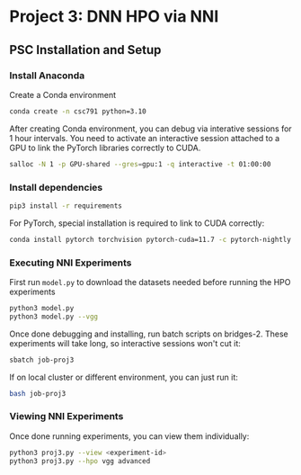 # Project 3: DNN HPO via NNI

## PSC Installation and Setup

### Install Anaconda

Create a Conda environment

```sh
conda create -n csc791 python=3.10
```

After creating Conda environment, you can debug via interative sessions for 1 hour intervals. You need to activate an interactive session attached to a GPU to link the PyTorch libraries correctly to CUDA.

```sh
salloc -N 1 -p GPU-shared --gres=gpu:1 -q interactive -t 01:00:00
```

### Install dependencies

```sh
pip3 install -r requirements
````

For PyTorch, special installation is required to link to CUDA correctly:

```sh
conda install pytorch torchvision pytorch-cuda=11.7 -c pytorch-nightly -c nvidia
```

### Executing NNI Experiments

First run `model.py` to download the datasets needed before running the HPO experiments

```sh
python3 model.py
python3 model.py --vgg
```

Once done debugging and installing, run batch scripts on bridges-2. These experiments will take long, so interactive sessions won't cut it:

```sh
sbatch job-proj3
```

If on local cluster or different environment, you can just run it:

```sh
bash job-proj3
```

### Viewing NNI Experiments

Once done running experiments, you can view them individually:

```sh
python3 proj3.py --view <experiment-id>
python3 proj3.py --hpo vgg advanced
```
